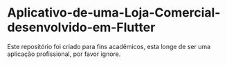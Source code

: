 # Aplicativo-de-uma-Loja-Comercial-desenvolvido-em-Flutter
Este repositório foi criado para fins acadêmicos, esta longe de ser uma aplicação profissional, por favor ignore.   
